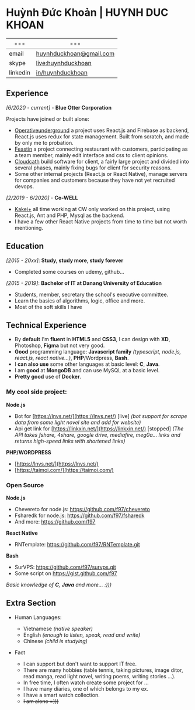 Huỳnh Đức Khoản | HUYNH DUC KHOAN
============
|---|---|
|---|---|
|email|huynhduckhoan@gmail.com|
|skype|[live:huynhduckhoan](https://join.skype.com/invite/niUom6aZDDwa)|
|linkedin|[in/huynhduckhoan](https://www.linkedin.com/in/huynhduckhoan)|


Experience
----------

_[6/2020 - current]_ - **Blue Otter Corporation**

Projects have joined or built alone: 

* [Operativeunderground](https://www.operativeunderground.com/) a project uses React.js and Firebase as backend, React.js uses redux for state management. Built from scratch, and made by only me to probation.
* [Feastin](https://feastin.com/) a project connecting restaurant with customers, participating as a team member, mainly edit interface and css to client opinions.
* [Cloudcath](https://www.cloudcath.com/) build software for client, a fairly large project and divided into several phases, mainly fixing bugs for client for security reasons.
* Some other internal projects (React.js or React Native), manage servers for companies and customers because they have not yet recruited devops.

_[2/2019 - 6/2020]_ - **Co-WELL**

* [Kakei+](https://kakei.fujinnotomo.co.jp/) all time working at CW only worked on this project, using React.js, Ant and PHP, Mysql as the backend.
* I have a few other React Native projects from time to time but not worth mentioning.

Education
---------

_[2015 - 20xx]_:   **Study, study more, study forever**
  * Completed some courses on udemy, github...

_[2015 - 2019]_:   **Bachelor of IT at Danang University of Education**

   * Students, member, secretary the school's executive committee.
   * Learn the basics of algorithms, logic, office and more.
   * Most of the soft skills I have

Technical Experience
--------------------

- By **default** I'm **fluent** in **HTML5** and **CSS3**, I can design with **XD**, Photoshop, **Figma** but not very good.
- **Good** programming language: **Javascript family** _(typescript, node.js, react.js, react native...)_, **PHP**/Wordpress, **Bash**.
- I **can also use** some other languages at basic level: **C**, **Java**.
- I am **good** at **MongoDB** and can use MySQL at a basic level.
- **Pretty good** use of **Docker**.

### My cool side project: 

**Node.js**
   * Bot for [https://lnvs.net/](https://lnvs.net/) [live] _(bot support for scrape data from some light novel site and add for website)_
   * Api get link for [https://linkxin.net/](https://linkxin.net/) [stopped]  _(The API takes fshare, 4share, google drive, mediafire, meg0a... links and returns high-speed links with shortened links)_

**PHP/WORDPRESS**
   * [https://lnvs.net/](https://lnvs.net/)
   * [https://taimoi.com/](https://taimoi.com/)

### Open Source

**Node.js**
   * Chevereto for node.js: https://github.com/f97/chevereto
   * Fsharedk for node.js: https://github.com/f97/fsharedk
   * And more: https://github.com/f97

**React Native**
   * RNTemplate: https://github.com/f97/RNTemplate.git

**Bash**
   * SurVPS: https://github.com/f97/survps.git
   * Some script on https://gist.github.com/f97
   
_Basic knowledge of **C**, **Java** and more... :)))_

[ref]: https://github.com/githubuser/f97

Extra Section
----------------------------------------

* Human Languages:

   * Vietnamese _(native speaker)_
   * English _(enough to listen, speak, read and write)_
   * Chinese _(child is studying)_

* Fact
   * I can support but don't want to support IT free.
   * There are many hobbies (table tennis, taking pictures, image ditor, read manga, read light novel, writing poems, writing stories ...).
   * In free time, I often watch create some project for ...
   * I have many diaries, one of which belongs to my ex.
   * I have a smart watch collection.
   * <s>I am alone =)))<s>
